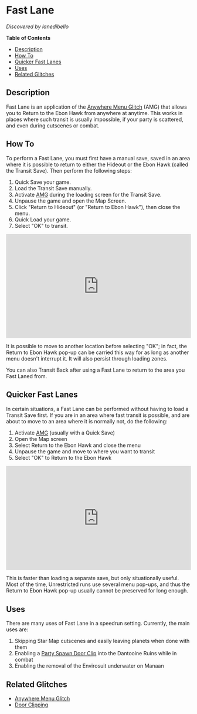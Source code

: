 <style>
.video-container {
  position: relative;
  padding-bottom: 56.25%; /* 16:9 */
  height: 0;
}
.video-container iframe {
  position: absolute;
  top: 0;
  left: 0;
  width: 100%;
  height: 100%;
}
</style>

# Fast Lane

*Discovered by lanedibello*

**Table of Contents**
- [Description](#description)
- [How To](#how-to)
- [Quicker Fast Lanes](#quicker-fast-lanes)
- [Uses](#uses)
- [Related Glitches](#related-glitches)

## Description

Fast Lane is an application of the [Anywhere Menu Glitch](<Anywhere Menu Glitch>) (AMG) that allows you to Return to the Ebon Hawk from anywhere at anytime.  This works in places where such transit is usually impossible, if your party is scattered, and even during cutscenes or combat.

## How To

To perform a Fast Lane, you must first have a manual save, saved in an area where it is possible to return to either the Hideout or the Ebon Hawk (called the Transit Save).  Then perform the following steps:

1. Quick Save your game.
2. Load the Transit Save manually.
3. Activate [AMG](<Anywhere Menu Glitch>) during the loading screen for the Transit Save.
4. Unpause the game and open the Map Screen.
5. Click "Return to Hideout" (or "Return to Ebon Hawk"), then close the menu.
6. Quick Load your game.
7. Select "OK" to transit.

<div class="video-container">
    <iframe title="YouTube video player" src="https://www.youtube.com/embed/EGFGWV8VNt8" frameborder="0"></iframe>
</div>

It is possible to move to another location before selecting "OK"; in fact, the Return to Ebon Hawk pop-up can be carried this way for as long as another menu doesn't interrupt it.  It will also persist through loading zones.

You can also Transit Back after using a Fast Lane to return to the area you Fast Laned from.

## Quicker Fast Lanes

In certain situations, a Fast Lane can be performed without having to load a Transit Save first.  If you are in an area where fast transit is possible, and are about to move to an area where it is normally not, do the following:

1. Activate [AMG](<Anywhere Menu Glitch>) (usually with a Quick Save)
2. Open the Map screen
3. Select Return to the Ebon Hawk and close the menu
4. Unpause the game and move to where you want to transit
5. Select "OK" to Return to the Ebon Hawk

<div class="video-container">
    <iframe title="YouTube video player" src="https://www.youtube.com/embed/PfRlmvTtuN4" frameborder="0"></iframe>
</div>

This is faster than loading a separate save, but only situationally useful.  Most of the time, Unrestricted runs use several menu pop-ups, and thus the Return to Ebon Hawk pop-up usually cannot be preserved for long enough.

## Uses

There are many uses of Fast Lane in a speedrun setting.  Currently, the main uses are:

1. Skipping Star Map cutscenes and easily leaving planets when done with them
2. Enabling a [Party Spawn Door Clip](<Door Clipping#party-spawn-door-clips>) into the Dantooine Ruins while in combat
3. Enabling the removal of the Envirosuit underwater on Manaan

## Related Glitches

* [Anywhere Menu Glitch](<Anywhere Menu Glitch>)
* [Door Clipping](<Door Clipping>)

